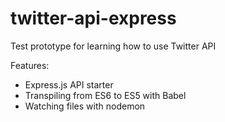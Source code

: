 # twitter-api-express
Test prototype for learning how to use Twitter API

Features:
- Express.js API starter
- Transpiling from ES6 to ES5 with Babel
- Watching files with nodemon
